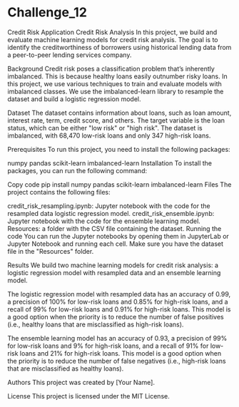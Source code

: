 # Challenge_12
Credit Risk Application
Credit Risk Analysis
In this project, we build and evaluate machine learning models for credit risk analysis. The goal is to identify the creditworthiness of borrowers using historical lending data from a peer-to-peer lending services company.

Background
Credit risk poses a classification problem that’s inherently imbalanced. This is because healthy loans easily outnumber risky loans. In this project, we use various techniques to train and evaluate models with imbalanced classes. We use the imbalanced-learn library to resample the dataset and build a logistic regression model.

Dataset
The dataset contains information about loans, such as loan amount, interest rate, term, credit score, and others. The target variable is the loan status, which can be either "low risk" or "high risk". The dataset is imbalanced, with 68,470 low-risk loans and only 347 high-risk loans.

Prerequisites
To run this project, you need to install the following packages:

numpy
pandas
scikit-learn
imbalanced-learn
Installation
To install the packages, you can run the following command:

Copy code
pip install numpy pandas scikit-learn imbalanced-learn
Files
The project contains the following files:

credit_risk_resampling.ipynb: Jupyter notebook with the code for the resampled data logistic regression model.
credit_risk_ensemble.ipynb: Jupyter notebook with the code for the ensemble learning model.
Resources: a folder with the CSV file containing the dataset.
Running the code
You can run the Jupyter notebooks by opening them in JupyterLab or Jupyter Notebook and running each cell. Make sure you have the dataset file in the "Resources" folder.

Results
We build two machine learning models for credit risk analysis: a logistic regression model with resampled data and an ensemble learning model.

The logistic regression model with resampled data has an accuracy of 0.99, a precision of 100% for low-risk loans and 0.85% for high-risk loans, and a recall of 99% for low-risk loans and 0.91% for high-risk loans. This model is a good option when the priority is to reduce the number of false positives (i.e., healthy loans that are misclassified as high-risk loans).

The ensemble learning model has an accuracy of 0.93, a precision of 99% for low-risk loans and 9% for high-risk loans, and a recall of 91% for low-risk loans and 21% for high-risk loans. This model is a good option when the priority is to reduce the number of false negatives (i.e., high-risk loans that are misclassified as healthy loans).

Authors
This project was created by [Your Name].

License
This project is licensed under the MIT License.
